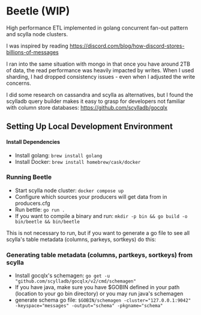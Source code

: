 Beetle (WIP)
===================

High performance ETL implemented in golang concurrent fan-out pattern and scylla node clusters.

I was inspired by reading https://discord.com/blog/how-discord-stores-billions-of-messages

I ran into the same situation with mongo in that once you have around 2TB of data, the read performance was heavily impacted by writes. When I used sharding, I had dropped consistency issues - even when I adjusted the write concerns.

I did some research on cassandra and scylla as alternatives, but I found the scylladb query builder makes it easy to grasp for developers not familiar with column store databases: https://github.com/scylladb/gocqlx

## Setting Up Local Development Environment

#### Install Dependencies
* Install golang: `brew install golang`
* Install Docker: `brew install homebrew/cask/docker`

### Running Beetle
* Start scylla node cluster: `docker compose up`
* Configure which sources your producers will get data from in producers.cfg
* Run bettle: `go run .`
* If you want to compile a binary and run: `mkdir -p bin && go build -o bin/beetle && bin/beetle`

This is not necessary to run, but if you want to generate a go file to see all scylla's table metadata (columns, parkeys, sortkeys) do this:
### Generating table metadata (columns, partkeys, sortkeys) from scylla
* Install gocqlx's schemagen: `go get -u "github.com/scylladb/gocqlx/v2/cmd/schemagen"`
* If you have java, make sure you have $GOBIN defined in your path (location to your go bin directory) or you may run java's schemagen
* generate schema go file: `$GOBIN/schemagen -cluster="127.0.0.1:9042" -keyspace="messages" -output="schema" -pkgname="schema"`
